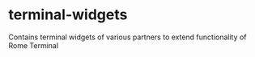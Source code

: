 # terminal-widgets
Contains terminal widgets of various partners to extend functionality of Rome Terminal
